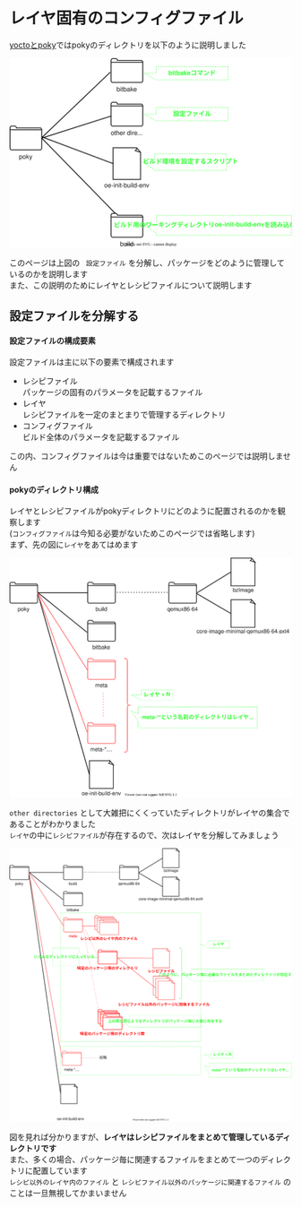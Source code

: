 # レイヤ固有のコンフィグファイル

[yoctoとpoky](../01-yocto-and-poky/index.md)ではpokyのディレクトリを以下のように説明しました  

![](../01-yocto-and-poky/images/poky_directory.drawio.svg)

このページは上図の ` 設定ファイル` を分解し、パッケージをどのように管理しているのかを説明します  
また、この説明のためにレイヤとレシピファイルについて説明します  


## 設定ファイルを分解する

#### 設定ファイルの構成要素

設定ファイルは主に以下の要素で構成されます  

* レシピファイル  
    パッケージの固有のパラメータを記載するファイル
* レイヤ  
    レシピファイルを一定のまとまりで管理するディレクトリ
* コンフィグファイル  
    ビルド全体のパラメータを記載するファイル
    
この内、コンフィグファイルは今は重要ではないためこのページでは説明しません   


#### pokyのディレクトリ構成

レイヤとレシピファイルがpokyディレクトリにどのように配置されるのかを観察します   
(`コンフィグファイル`は今知る必要がないためこのページでは省略します)  
まず、先の図に`レイヤ`をあてはめます  

![](./images/poky_directory_rough.drawio.svg)

`other directories` として大雑把にくくっていたディレクトリがレイヤの集合であることがわかりました   
`レイヤ`の中に`レシピファイル`が存在するので、次はレイヤを分解してみましょう  

![](./images/poky_directory.drawio.svg)

図を見れば分かりますが、**レイヤはレシピファイルをまとめて管理しているディレクトリです**  
また、多くの場合、パッケージ毎に関連するファイルをまとめて一つのディレクトリに配置しています  
`レシピ以外のレイヤ内のファイル` と `レシピファイル以外のパッケージに関連するファイル` のことは一旦無視してかまいません  
